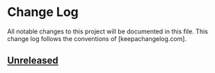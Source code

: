 # Change Log

All notable changes to this project will be documented in this file.
This change log follows the conventions of [keepachangelog.com].

[keepachangelog]: http://keepachangelog.com/

## [Unreleased][Unreleased]

[Unreleased]: https://github.com/rxedu/adventofcode/compare/0.0.0...HEAD
